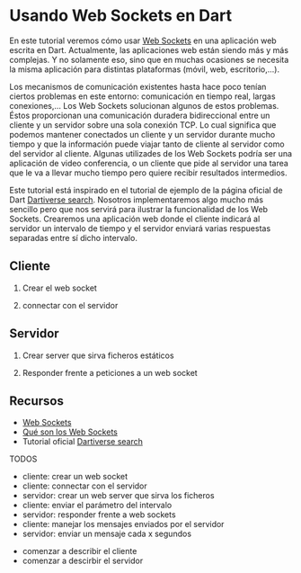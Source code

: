 # Usando Web Sockets en Dart

En este tutorial veremos cómo usar [Web Sockets] en una aplicación web escrita
en Dart. Actualmente, las aplicaciones web están siendo más y más complejas. Y
no solamente eso, sino que en muchas ocasiones se necesita la misma aplicación
para distintas plataformas (móvil, web, escritorio,...). 

Los mecanismos de comunicación existentes hasta hace poco tenían ciertos problemas
en este entorno: comunicación en tiempo real, largas conexiones,... Los Web
Sockets solucionan algunos de estos problemas. Éstos proporcionan una comunicación
duradera bidireccional entre un cliente y un servidor sobre una sola conexión
TCP. Lo cual significa que podemos mantener conectados un cliente y un servidor
durante mucho tiempo y que la información puede viajar tanto de cliente al servidor
como del servidor al cliente. Algunas utilizades de los Web Sockets podría ser
una aplicación de video conferencia, o un cliente que pide al servidor una
tarea que le va a llevar mucho tiempo pero quiere recibir resultados intermedios.

Este tutorial está inspirado en el tutorial de ejemplo de la página oficial de
Dart [Dartiverse search]. Nosotros implementaremos algo mucho más sencillo pero
que nos servirá para ilustrar la funcionalidad de los Web Sockets. Crearemos una
aplicación web donde el cliente indicará al servidor un intervalo de tiempo y
el servidor enviará varias respuestas separadas entre sí dicho intervalo.

## Cliente

1. Crear el web socket

2. connectar con el servidor

## Servidor

1. Crear server que sirva ficheros estáticos

2. Responder frente a peticiones a un web socket

## Recursos

- [Web Sockets]
- [Qué son los Web Sockets] 
- Tutorial oficial [Dartiverse search]

TODOS
+ cliente: crear un web socket
+ cliente: connectar con el servidor
+ servidor: crear un web server que sirva los ficheros
+ cliente: enviar el parámetro del intervalo
+ servidor: responder frente a web sockets
+ cliente: manejar los mensajes enviados por el servidor
+ servidor: enviar un mensaje cada x segundos
- comenzar a describir el cliente
- comenzar a descirbir el servidor

[Web Sockets]: https://en.wikipedia.org/wiki/WebSocket
[Qué son los Web Sockets]: http://pusher.com/websockets
[Dartiverse search]: https://github.com/dart-lang/sample-dartiverse-search

